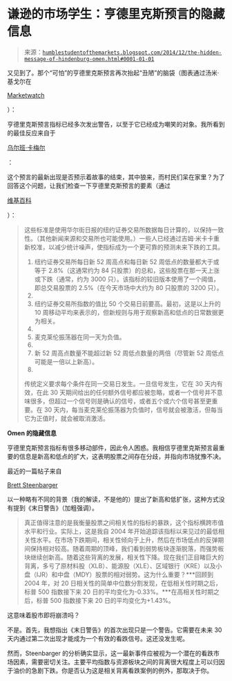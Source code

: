 <!--yml

类别：未分类

日期：2024-05-18 03:28:17

-->

# 谦逊的市场学生：亨德里克斯预言的隐藏信息

> 来源：[`humblestudentofthemarkets.blogspot.com/2014/12/the-hidden-message-of-hindenburg-omen.html#0001-01-01`](https://humblestudentofthemarkets.blogspot.com/2014/12/the-hidden-message-of-hindenburg-omen.html#0001-01-01)

又见到了。那个“可怕”的亨德里克斯预言再次抬起“丑陋”的脑袋（图表通过汤米·基戈尔在

[Marketwatch](http://www.marketwatch.com/story/hindenburg-omen-cries-bear-market-again-2014-12-03)

）：

亨德里克斯预言指标已经多次发出警告，以至于它已经成为嘲笑的对象。我所看到的最佳反应来自于

[乌尔班·卡梅尔](https://twitter.com/ukarlewitz/status/540601964107558912)

：

这个预言的最新出现是否预示着故事的结束，其中狼来，而村民们呆在家里？为了回答这个问题，让我们检查一下亨德里克斯预言的要素（通过

[维基百科](http://en.wikipedia.org/wiki/Hindenburg_Omen)

）：

> 这些标准是使用华尔街日报的纽约证券交易所数据每日计算的，以保持一致性。（其他新闻来源和交易所也可能使用。）一些人已经通过吉姆·米卡卡重新校准，以减少统计噪声，使指标成为一个更可靠的预测未来下跌的工具。
> 
> 1.  纽约证券交易所每日新 52 周高点和每日新 52 周低点的数量都大于或等于 2.8%（这通常约为 84 只股票）的总和，这些股票在那一天上涨或下跌（通常，约为 3000 只）。该指标的较旧版本使用了一个阈值，即总交易股票的 2.5%（在今天市场中大约为 80 只股票的 3200 只）。
> 1.  
> 1.  纽约证券交易所指数的值比 50 个交易日前要高。最初，这是以上升的 10 周移动平均来表示的，但新规则与用于观察新高和低点的日常数据更为相关。
> 1.  
> 1.  麦克莱伦振荡器在同一天为负值。
> 1.  
> 1.  新 52 周高点数量不能超过新 52 周低点数量的两倍（尽管新 52 周低点可能是一倍以上新高）。
> 1.  
> 传统定义要求每个条件在同一交易日发生。一旦信号发生，它在 30 天内有效，在此 30 天期间给出的任何额外信号都应被忽略，或者一个信号并不意味很多，但超过一个信号则是确认的信号，或者五个或六个信号甚至更重要。在 30 天内，每当麦克莱伦振荡器为负值时，信号就会被激活，但每当它为正值时，就会被取消激活。

**Omen 的隐藏信息**

亨德里克斯预言指标有很多移动部件，因此令人困惑。我相信亨德里克斯预言最重要的信息是新高和低点的扩大，这表明股票之间存在分歧，并指向市场犹豫不决。

最近的一篇帖子来自

[Brett Steenbarger](http://traderfeed.blogspot.ca/2014/12/some-dark-clouds-on-stock-market-horizon.html)

以一种略有不同的背景（我的解读，不是他的）提出了新高和低扩张，这种方式没有提到《末日警告》（加粗强调）。

> 真正值得注意的是我衡量股票之间相关性的指标的暴跌，这个指标横跨市值水平和行业。实际上，这是我自 2004 年开始追踪该指标以来见过的最低相关性水平。在市场下跌期间，相关性倾向于上升，然后在市场低点的反弹期间保持相对较高。随着周期的顶峰，我们看到弱势板块逐渐脱落，而强势板块继续创新高。随着这些背离的发展，相关性下降。现在我们正目睹巨大的背离，多亏了原材料股（XLB）、能源股（XLE）、区域银行（KRE）以及小盘（IJR）和中盘（MDY）股票的相对弱势。这为什么重要？***回顾到 2004 年，对 20 日相关性的简单中位数分割发现，在低相关性时期之后，标普 500 指数接下来 20 日的平均变化为-0.33%。***在高相关性时期之后，标普 500 指数接下来 20 日的平均变化为+1.43%。

这意味着股市即将崩溃吗？

不是。首先，我想指出《末日警告》的首次出现只是一个警告。它需要在未来 30 天内通过第二次出现才能成为一个有效的看跌信号。这还没发生呢。

然而，Steenbarger 的分析确实显示，这一最新事件应被视为一个潜在的看跌市场因素，需要密切关注。主要平均指数与资源板块之间的背离很大程度上可以归因于油价的急剧下跌。你是否认为这是相关背离看跌案例的例外，那取决于你。
